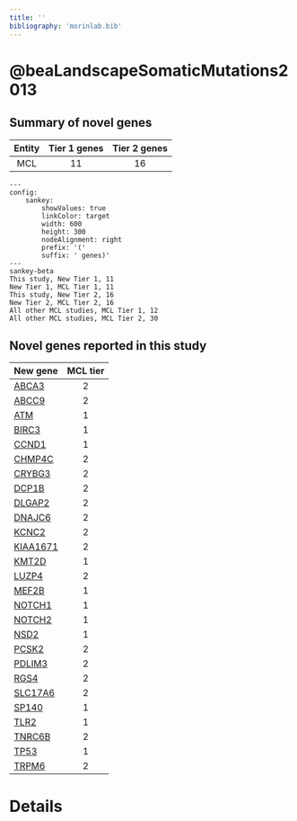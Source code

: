 ```yaml
---
title: ''
bibliography: 'morinlab.bib'
---
```


# @beaLandscapeSomaticMutations2013
## Summary of novel genes

|Entity| Tier 1 genes| Tier 2 genes|
|:-:|:-:|:-:|
|MCL|11|16|
```mermaid
---
config:
    sankey:
        showValues: true
        linkColor: target
        width: 600
        height: 300
        nodeAlignment: right
        prefix: '('
        suffix: ' genes)'
---
sankey-beta
This study, New Tier 1, 11
New Tier 1, MCL Tier 1, 11
This study, New Tier 2, 16
New Tier 2, MCL Tier 2, 16
All other MCL studies, MCL Tier 1, 12
All other MCL studies, MCL Tier 2, 30
```


## Novel genes reported in this study

|New gene|MCL tier|
|:-|:-:|
|[ABCA3](../ABCA3)|2 |
|[ABCC9](../ABCC9)|2 |
|[ATM](../ATM)|1 |
|[BIRC3](../BIRC3)|1 |
|[CCND1](../CCND1)|1 |
|[CHMP4C](../CHMP4C)|2 |
|[CRYBG3](../CRYBG3)|2 |
|[DCP1B](../DCP1B)|2 |
|[DLGAP2](../DLGAP2)|2 |
|[DNAJC6](../DNAJC6)|2 |
|[KCNC2](../KCNC2)|2 |
|[KIAA1671](../KIAA1671)|2 |
|[KMT2D](../KMT2D)|1 |
|[LUZP4](../LUZP4)|2 |
|[MEF2B](../MEF2B)|1 |
|[NOTCH1](../NOTCH1)|1 |
|[NOTCH2](../NOTCH2)|1 |
|[NSD2](../NSD2)|1 |
|[PCSK2](../PCSK2)|2 |
|[PDLIM3](../PDLIM3)|2 |
|[RGS4](../RGS4)|2 |
|[SLC17A6](../SLC17A6)|2 |
|[SP140](../SP140)|1 |
|[TLR2](../TLR2)|1 |
|[TNRC6B](../TNRC6B)|2 |
|[TP53](../TP53)|1 |
|[TRPM6](../TRPM6)|2 |

# Details

